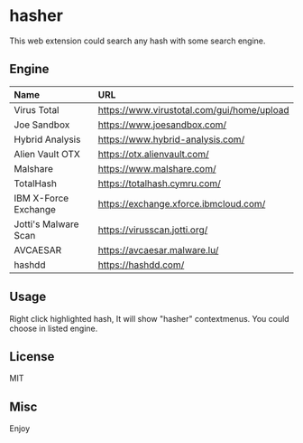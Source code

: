 # hasher

This web extension could search any hash with some search engine.

## Engine
|Name|URL|
|:---|:---|
|Virus Total|https://www.virustotal.com/gui/home/upload|
|Joe Sandbox|https://www.joesandbox.com/|
|Hybrid Analysis|https://www.hybrid-analysis.com/|
|Alien Vault OTX|https://otx.alienvault.com/|
|Malshare|https://www.malshare.com/|
|TotalHash|https://totalhash.cymru.com/|
|IBM X-Force Exchange|https://exchange.xforce.ibmcloud.com/|
|Jotti's Malware Scan|https://virusscan.jotti.org/|
|AVCAESAR|https://avcaesar.malware.lu/|
|hashdd|https://hashdd.com/|


## Usage
Right click highlighted hash, It will show "hasher" contextmenus.
You could choose in listed engine.

## License
MIT

## Misc
Enjoy